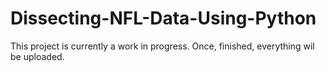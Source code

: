 # Dissecting-NFL-Data-Using-Python

This project is currently a work in progress. Once, finished, everything wil be uploaded.
